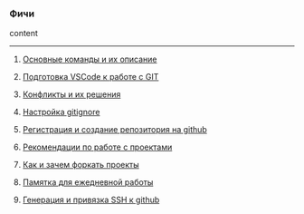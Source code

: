 ### Фичи

content

<hr>

1. [Основные команды и их описание](/page_1.md)

2. [Подготовка VSCode к работе с GIT](/page_2.md)

3. [Конфликты и их решения](page_3.md)

4. [Настройка gitignore](page_4.md)

5. [Регистрация и создание репозитория на github](page_5.md)

6. [Рекомендации по работе с проектами](page_6.md)

7. [Как и зачем форкать проекты](page_7.md)

8. [Памятка для ежедневной работы](page_8.md)

9. [Генерация и привязка SSH к github](page_9.md)
